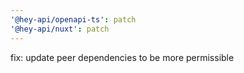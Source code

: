 ```yaml
---
'@hey-api/openapi-ts': patch
'@hey-api/nuxt': patch
---
```


fix: update peer dependencies to be more permissible
